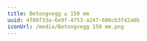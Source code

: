 ```yaml
---
title: Betongvegg ≥ 150 mm
uuid: 4f06f33a-6e9f-4753-a247-680cb3f42a0b
iconUrl: /media/Betongvegg 150 mm.png
---
```

